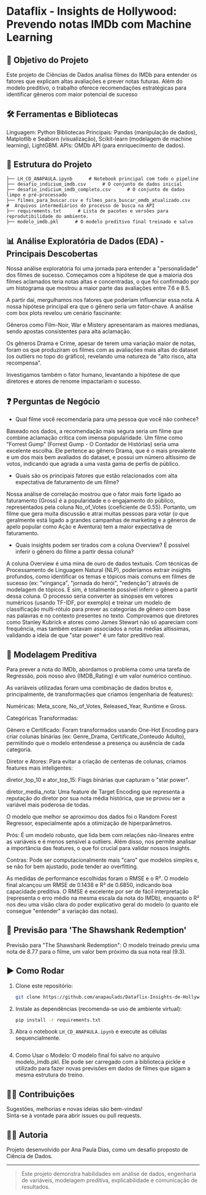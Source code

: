 # Dataflix - Insights de Hollywood: Prevendo notas IMDb com Machine Learning

## 🎯 Objetivo do Projeto
Este projeto de Ciências de Dados analisa filmes do IMDb para entender os fatores que explicam altas avaliações e prever notas futuras. Além do modelo preditivo, o trabalho oferece recomendações estratégicas para identificar gêneros com maior potencial de sucesso

## 🛠️ Ferramentas e Bibliotecas
Linguagem: Python
Bibliotecas Principais: Pandas (manipulação de dados), Matplotlib e Seaborn (visualização), Scikit-learn (modelagem de machine learning), LightGBM.
APIs: OMDb API (para enriquecimento de dados).

## 📂 Estrutura do Projeto
```
├── LH_CD_ANAPAULA.ipynb      # Notebook principal com todo o pipeline
├── desafio_indicium_imdb.csv      # O conjunto de dados inicial
├── desafio_indicium_imdb_completo.csv      # O conjunto de dados limpo e pré-processado
├── filmes_para_buscar.csv e filmes_para_buscar_omdb_atualizado.csv      #  Arquivos intermediários do processo de busca na API
├── requirements.txt      # Lista de pacotes e versões para reprodutibilidade do ambiente.
├── modelo_imdb.pkl      # O modelo preditivo final treinado e salvo
```

## 📊 Análise Exploratória de Dados (EDA) - Principais Descobertas
Nossa análise exploratória foi uma jornada para entender a "personalidade" dos filmes de sucesso. 
Começamos com a hipótese de que a maioria dos filmes aclamados teria notas altas e concentradas, o que foi confirmado por um histograma que mostrou a maior parte das avaliações entre 7.6 e 8.5.

A partir daí, mergulhamos nos fatores que poderiam influenciar essa nota. A nossa hipótese principal era que o gênero seria um fator-chave. A análise com box plots revelou um cenário fascinante:

Gêneros como Film-Noir, War e Mistery apresentaram as maiores medianas, sendo apostas consistentes para alta aclamação.

Os gêneros Drama e Crime, apesar de terem uma variação maior de notas, foram os que produziram os filmes com as avaliações mais altas do dataset (os outliers no topo do gráfico), revelando uma natureza de "alto risco, alta recompensa".

Investigamos também o fator humano, levantando a hipótese de que diretores e atores de renome impactariam o sucesso. 

## ❓ Perguntas de Negócio
- Qual filme você recomendaria para uma pessoa que você não conhece?

Baseado nos dados, a recomendação mais segura seria um filme que combine aclamação crítica com imensa popularidade. Um filme como "Forrest Gump" (Forrest Gump - O Contador de Histórias) seria uma excelente escolha. Ele pertence ao gênero Drama, que é o mais prevalente e um dos mais bem avaliados do dataset, e possui um número altíssimo de votos, indicando que agrada a uma vasta gama de perfis de público.

- Quais são os principais fatores que estão relacionados com alta expectativa de faturamento de um filme?

Nossa análise de correlação mostrou que o fator mais forte ligado ao faturamento (Gross) é a popularidade e o engajamento do público, representados pela coluna No_of_Votes (coeficiente de 0.55). Portanto, um filme que gera muita discussão e atrai muitas pessoas para votar (o que geralmente está ligado a grandes campanhas de marketing e a gêneros de apelo popular como Ação e Aventura) tem a maior expectativa de faturamento.

- Quais insights podem ser tirados com a coluna Overview? É possível inferir o gênero do filme a partir dessa coluna?

A coluna Overview é uma mina de ouro de dados textuais. Com técnicas de Processamento de Linguagem Natural (NLP), poderíamos extrair insights profundos, como identificar os temas e tópicos mais comuns em filmes de sucesso (ex: "vingança", "jornada do herói", "redenção") através de modelagem de tópicos. E sim, é totalmente possível inferir o gênero a partir dessa coluna. O processo seria converter as sinopses em vetores numéricos (usando TF-IDF, por exemplo) e treinar um modelo de classificação multi-rótulo para prever as categorias de gênero com base nas palavras e no contexto presentes no texto.
Comprovamos que diretores como Stanley Kubrick e atores como James Stewart não só apareciam com frequência, mas também estavam associados a notas médias altíssimas, validando a ideia de que "star power" é um fator preditivo real.

## 🧠 Modelagem Preditiva
Para prever a nota do IMDb, abordamos o problema como uma tarefa de Regressão, pois nosso alvo (IMDB_Rating) é um valor numérico contínuo.

As variáveis utilizadas foram uma combinação de dados brutos e, principalmente, de transformações que criamos (engenharia de features):

Numéricas: Meta_score, No_of_Votes, Released_Year, Runtime e Gross.

Categóricas Transformadas:

Gênero e Certificado: Foram transformados usando One-Hot Encoding para criar colunas binárias (ex: Genre_Drama, Certificate_Conteudo Adulto), permitindo que o modelo entendesse a presença ou ausência de cada categoria.

Diretor e Atores: Para evitar a criação de centenas de colunas, criamos features mais inteligentes:

diretor_top_10 e ator_top_15: Flags binárias que capturam o "star power".

diretor_media_nota: Uma feature de Target Encoding que representa a reputação do diretor por sua nota média histórica, que se provou ser a variável mais poderosa de todas.

O modelo que melhor se aproximou dos dados foi o Random Forest Regressor, especialmente após a otimização de hiperparâmetros.

Prós: É um modelo robusto, que lida bem com relações não-lineares entre as variáveis e é menos sensível a outliers. Além disso, nos permite analisar a importância das features, o que foi crucial para validar nossos insights.

Contras: Pode ser computacionalmente mais "caro" que modelos simples e, se não for bem ajustado, pode tender ao overfitting.

As medidas de performance escolhidas foram o RMSE e o R². 
O modelo final alcançou um RMSE de 0.1438 e R² de 0.6850, indicando boa capacidade preditiva.
O RMSE é excelente por ser de fácil interpretação (representa o erro médio na mesma escala da nota do IMDb), enquanto o R² nos deu uma visão clara do poder explicativo geral do modelo (o quanto ele consegue "entender" a variação das notas).


## 🔮 Previsão para 'The Shawshank Redemption'
Previsão para "The Shawshank Redemption": O modelo treinado previu uma nota de 8.77 para o filme, um valor bem próximo da sua nota real (9.3).

## ▶️ Como Rodar
1. Clone este repositório:
   ```bash
   git clone https://github.com/anapaulads/Dataflix-Insights-de-Hollywood.git
   ```
2. Instale as dependências (recomenda-se uso de ambiente virtual):
   ```bash
   pip install -r requirements.txt
   ```
3. Abra o notebook `LH_CD_ANAPAULA.ipynb` e execute as células sequencialmente.
   ``` 
5. Como Usar o Modelo: O modelo final foi salvo no arquivo modelo_imdb.pkl. Ele pode ser carregado com a biblioteca pickle e utilizado para fazer novas previsões em dados de filmes que sigam a mesma estrutura do treino.

## 🤝🏾 Contribuições
Sugestões, melhorias e novas ideias são bem-vindas!  
Sinta-se à vontade para abrir issues ou pull requests.

## ✍🏾 Autoria
Projeto desenvolvido por Ana Paula Dias, como um desafio proposto de Ciência de Dados. 

---

> Este projeto demonstra habilidades em análise de dados, engenharia de variáveis, modelagem preditiva, explicabilidade e comunicação de resultados.
